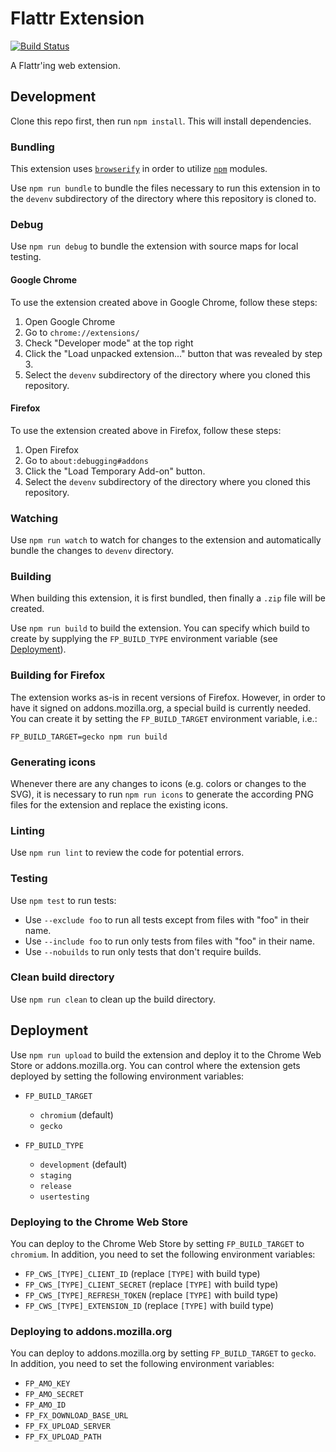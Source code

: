 # Flattr Extension

[![Build Status][circleci-image]][circleci-url]

A Flattr'ing web extension.


## Development

Clone this repo first, then run `npm install`.  This will install dependencies.

### Bundling

This extension uses [`browserify`](http://browserify.org) in order to utilize
[`npm`](https://www.npmjs.com) modules.

Use `npm run bundle` to bundle the files necessary to run this extension in to
the `devenv` subdirectory of the directory where this repository is cloned to.

### Debug

Use `npm run debug` to bundle the extension with source maps for local testing.

#### Google Chrome

To use the extension created above in Google Chrome, follow these steps:

1) Open Google Chrome
2) Go to `chrome://extensions/`
3) Check "Developer mode" at the top right
4) Click the "Load unpacked extension..." button that was revealed by step 3.
5) Select the `devenv` subdirectory of the directory where you cloned this repository.

#### Firefox

To use the extension created above in Firefox, follow these steps:

1) Open Firefox
2) Go to `about:debugging#addons`
3) Click the "Load Temporary Add-on" button.
4) Select the `devenv` subdirectory of the directory where you cloned this repository.

### Watching

Use `npm run watch` to watch for changes to the extension and
automatically bundle the changes to `devenv` directory.

### Building

When building this extension, it is first bundled, then finally a `.zip` file
will be created.

Use `npm run build` to build the extension. You can specify which build to
create by supplying the `FP_BUILD_TYPE` environment variable
(see [Deployment](#deployment)).

### Building for Firefox

The extension works as-is in recent versions of Firefox. However, in order to
have it signed on addons.mozilla.org, a special build is currently needed. You
can create it by setting the `FP_BUILD_TARGET` environment variable, i.e.:

`FP_BUILD_TARGET=gecko npm run build`

### Generating icons

Whenever there are any changes to icons (e.g. colors or changes to the SVG), it is necessary to run `npm run icons` to generate the according PNG files for the extension and replace the existing icons.

### Linting

Use `npm run lint` to review the code for potential errors.

### Testing

Use `npm test` to run tests:

- Use `--exclude foo` to run all tests except from files with "foo" in their name.
- Use `--include foo` to run only tests from files with "foo" in their name.
- Use `--nobuilds` to run only tests that don't require builds.

### Clean build directory

Use `npm run clean` to clean up the build directory.

## Deployment

Use `npm run upload` to build the extension and deploy it to the
Chrome Web Store or addons.mozilla.org. You can control where the extension gets
deployed by setting the following environment variables:

- `FP_BUILD_TARGET`
  - `chromium` (default)
  - `gecko`

- `FP_BUILD_TYPE`
  - `development` (default)
  - `staging`
  - `release`
  - `usertesting`

### Deploying to the Chrome Web Store

You can deploy to the Chrome Web Store by setting `FP_BUILD_TARGET` to
`chromium`. In addition, you need to set the following environment variables:

- `FP_CWS_[TYPE]_CLIENT_ID` (replace `[TYPE]` with build type)
- `FP_CWS_[TYPE]_CLIENT_SECRET` (replace `[TYPE]` with build type)
- `FP_CWS_[TYPE]_REFRESH_TOKEN` (replace `[TYPE]` with build type)
- `FP_CWS_[TYPE]_EXTENSION_ID` (replace `[TYPE]` with build type)

### Deploying to addons.mozilla.org

You can deploy to addons.mozilla.org by setting `FP_BUILD_TARGET` to `gecko`.
In addition, you need to set the following environment variables:

- `FP_AMO_KEY`
- `FP_AMO_SECRET`
- `FP_AMO_ID`
- `FP_FX_DOWNLOAD_BASE_URL`
- `FP_FX_UPLOAD_SERVER`
- `FP_FX_UPLOAD_PATH`

[circleci-url]: https://circleci.com/gh/flattr/flattr-extension
[circleci-image]: https://circleci.com/gh/flattr/flattr-extension.png
